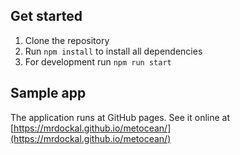 ## Get started
1) Clone the repository
2) Run `npm install` to install all dependencies
3) For development run `npm run start`

## Sample app
The application runs at GitHub pages. See it online at [https://mrdockal.github.io/metocean/](https://mrdockal.github.io/metocean/)

